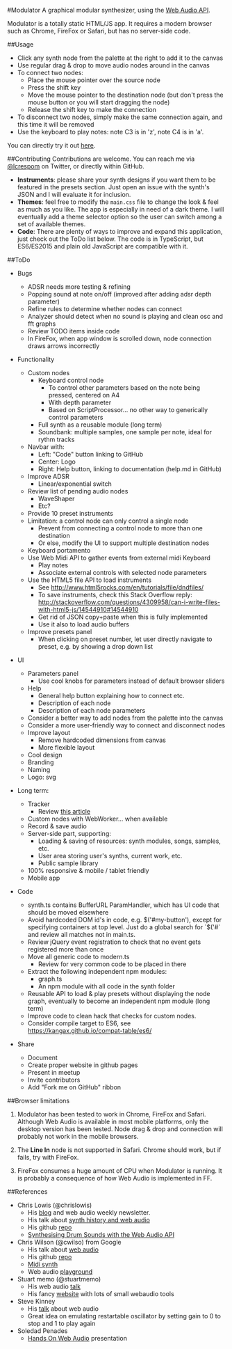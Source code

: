 #Modulator
A graphical modular synthesizer, using the
[Web Audio API](https://developer.mozilla.org/en-US/docs/Web/API/Web_Audio_API).

Modulator is a totally static HTML/JS app. It requires a modern browser such as Chrome,
FireFox or Safari, but has no server-side code.

##Usage
- Click any synth node from the palette at the right to add it to the canvas
- Use regular drag & drop to move audio nodes around in the canvas
- To connect two nodes:
	- Place the mouse pointer over the source node
	- Press the shift key
	- Move the mouse pointer to the destination node
		(but don't press the mouse button or you will start dragging the node)
	- Release the shift key to make the connection
- To disconnect two nodes, simply make the same connection again,
	and this time it will be removed
- Use the keyboard to play notes: note C3 is in 'z', note C4 is in 'a'.

You can directly try it out [here](//lcrespom.github.io/synth).

##Contributing
Contributions are welcome. You can reach me via [@lcrespom](https://twitter.com/lcrespom)
on Twitter, or directly within GitHub.

- **Instruments**: please share your synth designs if you want them to be featured
	in the presets section. Just open an issue with the synth's JSON and I will
	evaluate it for inclusion.
- **Themes**: feel free to modify the `main.css` file to change the look & feel as
	much as you like. The app is especially in need of a dark theme. I will
	eventually add a theme selector option so the user can switch among a set of
	available themes.
- **Code**: There are plenty of ways to improve and expand this application,
	just check out the ToDo list below. The code is in TypeScript, but ES6/ES2015 and
	plain old JavaScript are compatible with it.

##ToDo
- Bugs
	- ADSR needs more testing & refining
	- Popping sound at note on/off (improved after adding adsr depth parameter)
	- Refine rules to determine whether nodes can connect
	- Analyzer should detect when no sound is playing and clean osc and fft graphs
	- Review TODO items inside code
	- In FireFox, when app window is scrolled down, node connection
		draws arrows incorrectly

- Functionality
	- Custom nodes
		- Keyboard control node
			- To control other parameters based on the note being pressed, centered
				on A4
			- With depth parameter
			- Based on ScriptProcessor... no other way to generically control parameters
		- Full synth as a reusable module (long term)
		- Soundbank: multiple samples, one sample per note, ideal for rythm tracks
	- Navbar with:
		- Left: "Code" button linking to GitHub
		- Center: Logo
		- Right: Help button, linking to documentation (help.md in GitHub)
	- Improve ADSR
		- Linear/exponential switch
	- Review list of pending audio nodes
		- WaveShaper
		- Etc?
	- Provide 10 preset instruments
	- Limitation: a control node can only control a single node
		- Prevent from connecting a control node to more than one destination
		- Or else, modify the UI to support multiple destination nodes
	- Keyboard portamento
	- Use Web Midi API to gather events from external midi Keyboard
		- Play notes
		- Associate external controls with selected node parameters
	- Use the HTML5 file API to load instruments
		- See http://www.html5rocks.com/en/tutorials/file/dndfiles/
		- To save instruments, check this Stack Overflow reply:
			http://stackoverflow.com/questions/4309958/can-i-write-files-with-html5-js/14544910#14544910
		- Get rid of JSON copy+paste when this is fully implemented
		- Use it also to load audio buffers
	- Improve presets panel
		- When clicking on preset number, let user directly navigate to preset,
			e.g. by showing a drop down list

- UI
	- Parameters panel
		- Use cool knobs for parameters instead of default browser sliders
	- Help
		- General help button explaining how to connect etc.
		- Description of each node
		- Description of each node parameters
	- Consider a better way to add nodes from the palette into the canvas
	- Consider a more user-friendly way to connect and disconnect nodes
	- Improve layout
		- Remove hardcoded dimensions from canvas
		- More flexible layout
	- Cool design
	- Branding
	- Naming
	- Logo: svg

- Long term:
	- Tracker
		- Review [this article](http://www.html5rocks.com/en/tutorials/audio/scheduling/)
	- Custom nodes with WebWorker... when available
	- Record & save audio
	- Server-side part, supporting:
		- Loading & saving of resources: synth modules, songs, samples, etc.
		- User area storing user's synths, current work, etc.
		- Public sample library
	- 100% responsive & mobile / tablet friendly
	- Mobile app

- Code
	- synth.ts contains BufferURL ParamHandler,
		which has UI code that should be moved elsewhere
	- Avoid hardcoded DOM id's in code, e.g. $('#my-button'), except
		for specifying containers at top level.
		Just do a global search for `$('#` and review all matches not in main.ts.
	- Review jQuery event registration to check that no event gets registered
		more than once
	- Move all generic code to modern.ts
		- Review for very common code to be placed in there
	- Extract the following independent npm modules:
		- graph.ts
		- An npm module with all code in the synth folder
	- Reusable API to load & play presets without displaying the node graph,
		eventually to become an independent npm module (long term)
	- Improve code to clean hack that checks for custom nodes.
	- Consider compile target to ES6, see https://kangax.github.io/compat-table/es6/

- Share
	- Document
	- Create proper website in github pages
	- Present in meetup
	- Invite contributors
	- Add "Fork me on GitHub" ribbon


##Browser limitations
1. Modulator has been tested to work in Chrome, FireFox and Safari.
	Although Web Audio is available in most mobile platforms, only the desktop
	version has been tested. Node drag & drop and connection will probably not work
	in the mobile browsers.

2. The **Line In** node is not supported in Safari. Chrome should work, but if
	fails, try with FireFox.

3. FireFox consumes a huge amount of CPU when Modulator is running. It is probably
a consequence of how Web Audio is implemented in FF.


##References
- Chris Lowis (@chrislowis)
	- His [blog](http://blog.chrislowis.co.uk/) and web audio weekly newsletter.
	- His talk about [synth history and web audio](http://blog.chrislowis.co.uk/2015/06/26/a-brief-history-of-synthesis.html)
	- His github [repo](https://github.com/chrislo)
	- [Synthesising Drum Sounds with the Web Audio API](https://dev.opera.com/articles/drum-sounds-webaudio/)
-  Chris Wilson (@cwilso) from Google
	- His talk about [web audio](https://www.youtube.com/watch?v=wZrNI-86zYI&list=FLztHRYsgsJ4s2_qfg91iW1Q&index=1)
	- His github [repo](https://github.com/cwilso)
	- [Midi synth](https://webaudiodemos.appspot.com/midi-synth/index.html)
	- Web audio [playground](http://webaudioplayground.appspot.com/)
- Stuart memo (@stuartmemo)
	- His web audio [talk](https://www.youtube.com/watch?v=PN8Eg1K9xjE)
	- His fancy [website](http://stuartmemo.com/) with lots of small webaudio tools
- Steve Kinney
	- His [talk](https://www.youtube.com/watch?v=56spBAgOYfg) about web audio
	- Great idea on emulating restartable oscillator by setting gain to 0 to stop and 1 to
		play again
- Soledad Penades
	- [Hands On Web Audio](http://soledadpenades.com/files/t/2015_howa/#0) presentation
